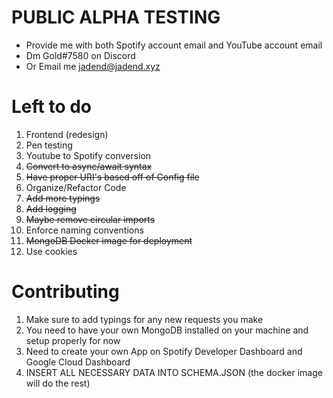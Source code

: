 # PUBLIC ALPHA TESTING
<ul>
    <li>Provide me with both Spotify account email and YouTube account email</li>
    <li>Dm Gold#7580 on Discord</li>
    <li> Or Email me <a href="mailto:jadend@jadend.xyz">jadend@jadend.xyz</a></li>
</ul>

# Left to do
<ol>
    <li>Frontend (redesign)</li>
    <li>Pen testing</li>
    <li>Youtube to Spotify conversion</li>
    <li><s>Convert to async/await syntax</s></li>
    <li><s>Have proper URI's based off of Config file</s></li>
    <li>Organize/Refactor Code</li>
    <li><s>Add more typings</s></li>
    <li><s>Add logging</s></li>
    <li><s>Maybe remove circular imports</s></li>
    <li>Enforce naming conventions</li>
    <li><s>MongoDB Docker image for deployment</s></li>
    <li>Use cookies</li>
</ol>

# Contributing
<ol>
    <li>Make sure to add typings for any new requests you make</li>
    <li>You need to have your own MongoDB installed on your machine and setup properly for now</li>
    <li>Need to create your own App on Spotify Developer Dashboard and Google Cloud Dashboard</li>
    <li>INSERT ALL NECESSARY DATA INTO SCHEMA.JSON (the docker image will do the rest)</li>
</ol>
